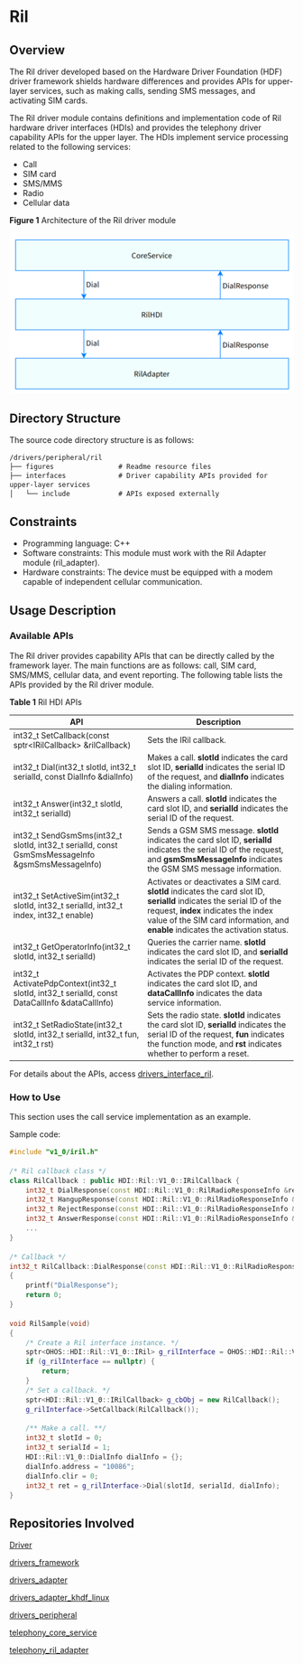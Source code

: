 # Ril

## Overview

The Ril driver developed based on the Hardware Driver Foundation (HDF) driver framework shields hardware differences and provides APIs for upper-layer services, such as making calls, sending SMS messages, and activating SIM cards.

The Ril driver module contains definitions and implementation code of Ril hardware driver interfaces (HDIs) and provides the telephony driver capability APIs for the upper layer. The HDIs implement service processing related to the following services:

-   Call 
-   SIM card
-   SMS/MMS
-   Radio
-   Cellular data

**Figure 1** Architecture of the Ril driver module

![Ril driver module](figures/ril-driver-module-architecture.png)

## Directory Structure

The source code directory structure is as follows:

```
/drivers/peripheral/ril
├── figures                # Readme resource files
├── interfaces             # Driver capability APIs provided for upper-layer services
│   └── include            # APIs exposed externally
```

## **Constraints**

-   Programming language: C++
-   Software constraints: This module must work with the Ril Adapter module (ril\_adapter).
-   Hardware constraints: The device must be equipped with a modem capable of independent cellular communication.

## Usage Description

### Available APIs

The Ril driver provides capability APIs that can be directly called by the framework layer. The main functions are as follows: call, SIM card, SMS/MMS, cellular data, and event reporting. The following table lists the APIs provided by the Ril driver module.

**Table 1** Ril HDI APIs

| API                                                      | Description                                                    |
| ------------------------------------------------------------ | ------------------------------------------------------------ |
| int32_t SetCallback(const sptr\<IRilCallback\> &rilCallback) | Sets the IRil callback.|
| int32_t Dial(int32_t slotId, int32_t serialId, const DialInfo &dialInfo) | Makes a call. **slotId** indicates the card slot ID, **serialId** indicates the serial ID of the request, and **dialInfo** indicates the dialing information.|
| int32_t Answer(int32_t slotId, int32_t serialId) | Answers a call. **slotId** indicates the card slot ID, and **serialId** indicates the serial ID of the request.|
| int32_t SendGsmSms(int32_t slotId, int32_t serialId, const GsmSmsMessageInfo &gsmSmsMessageInfo) | Sends a GSM SMS message. **slotId** indicates the card slot ID, **serialId** indicates the serial ID of the request, and **gsmSmsMessageInfo** indicates the GSM SMS message information.|
| int32_t SetActiveSim(int32_t slotId, int32_t serialId, int32_t index, int32_t enable) |  Activates or deactivates a SIM card. **slotId** indicates the card slot ID, **serialId** indicates the serial ID of the request, **index** indicates the index value of the SIM card information, and **enable** indicates the activation status.|
| int32_t GetOperatorInfo(int32_t slotId, int32_t serialId) | Queries the carrier name. **slotId** indicates the card slot ID, and **serialId** indicates the serial ID of the request.|
| int32_t ActivatePdpContext(int32_t slotId, int32_t serialId, const DataCallInfo &dataCallInfo) | Activates the PDP context. **slotId** indicates the card slot ID, and **dataCallInfo** indicates the data service information.|
| int32_t SetRadioState(int32_t slotId, int32_t serialId, int32_t fun, int32_t rst) | Sets the radio state. **slotId** indicates the card slot ID, **serialId** indicates the serial ID of the request, **fun** indicates the function mode, and **rst** indicates whether to perform a reset.|

For details about the APIs, access [drivers_interface_ril](https://gitee.com/openharmony/drivers_interface/blob/master/ril/v1_0/IRil.idl).

### How to Use

This section uses the call service implementation as an example.

Sample code:

```c++
#include "v1_0/iril.h"

/* Ril callback class */
class RilCallback : public HDI::Ril::V1_0::IRilCallback {
    int32_t DialResponse(const HDI::Ril::V1_0::RilRadioResponseInfo &responseInfo) override;
    int32_t HangupResponse(const HDI::Ril::V1_0::RilRadioResponseInfo &responseInfo) override;
    int32_t RejectResponse(const HDI::Ril::V1_0::RilRadioResponseInfo &responseInfo) override;
    int32_t AnswerResponse(const HDI::Ril::V1_0::RilRadioResponseInfo &responseInfo) override;
    ...
}

/* Callback */
int32_t RilCallback::DialResponse(const HDI::Ril::V1_0::RilRadioResponseInfo &responseInfo)
{
    printf("DialResponse");
    return 0;
}

void RilSample(void)
{
    /* Create a Ril interface instance. */
    sptr<OHOS::HDI::Ril::V1_0::IRil> g_rilInterface = OHOS::HDI::Ril::V1_0::IRil::Get();
    if (g_rilInterface == nullptr) {
        return;
    }
    /* Set a callback. */
    sptr<HDI::Ril::V1_0::IRilCallback> g_cbObj = new RilCallback();
    g_rilInterface->SetCallback(RilCallback());

    /** Make a call. **/
    int32_t slotId = 0;
    int32_t serialId = 1;
    HDI::Ril::V1_0::DialInfo dialInfo = {};
    dialInfo.address = "10086";
    dialInfo.clir = 0;
    int32_t ret = g_rilInterface->Dial(slotId, serialId, dialInfo);
}
```

## Repositories Involved

[Driver](https://gitee.com/openharmony/docs/blob/master/en/readme/driver.md)

[drivers\_framework](https://gitee.com/openharmony/drivers_framework/blob/master/README.md)

[drivers\_adapter](https://gitee.com/openharmony/drivers_adapter/blob/master/README.md)

[drivers\_adapter\_khdf\_linux](https://gitee.com/openharmony/drivers_adapter_khdf_linux/blob/master/README.md)

[drivers\_peripheral](https://gitee.com/openharmony/drivers_peripheral)

[telephony_core_service](https://gitee.com/openharmony/telephony_core_service/blob/master/README.md)

[telephony\_ril\_adapter](https://gitee.com/openharmony/telephony_ril_adapter/blob/master/README.md)
